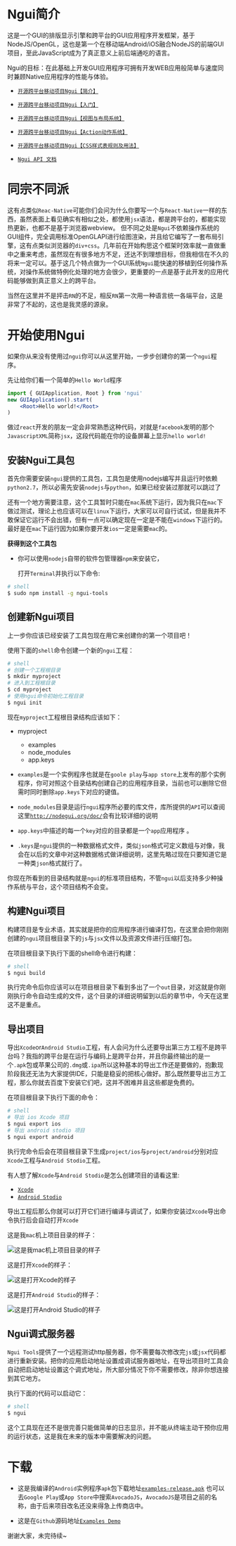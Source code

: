 Ngui简介
===============

这是一个GUI的排版显示引擎和跨平台的GUI应用程序开发框架，基于NodeJS/OpenGL，这也是第一个在移动端Android/iOS融合NodeJS的前端GUI项目，至此JavaScript成为了真正意义上前后端通吃的语言。

Ngui的目标：在此基础上开发GUI应用程序可拥有开发WEB应用般简单与速度同时兼顾Native应用程序的性能与体验。

* [`开源跨平台移动项目Ngui【简介】`](http://www.jianshu.com/p/2104b885eae6)

* [`开源跨平台移动项目Ngui【入门】`](http://www.jianshu.com/p/b21bf5380c7f)

* [`开源跨平台移动项目Ngui【视图与布局系统】`](http://www.jianshu.com/p/4e9d927c3724)

* [`开源跨平台移动项目Ngui【Action动作系统】`](http://www.jianshu.com/p/01064b100315)

* [`开源跨平台移动项目Ngui【CSS样式表规则及用法】`](http://www.jianshu.com/p/fb86b020554b)

* [`Ngui API 文档`](http://nodegui.org/doc/)

# 同宗不同派

这有点类似`Reac-Native`可能你们会问为什么你要写一个与`React-Native`一样的东西，虽然表面上看见确实有相似之处，都使用`jsx`语法，都是跨平台的，都能实现热更新，也都不是基于浏览器webview。
但不同之处是`Ngui`不依赖操作系统的GUI组件，完全调用标准OpenGLAPI进行绘图渲染，并且给它编写了一套布局引擎，这有点类似浏览器的`div+css`。几年前在开始构思这个框架时效率就一直做重中之重来考虑，虽然现在有很多地方不足，还达不到理想目标，但我相信在不久的将来一定可以。基于这几个特点做为一个GUI系统`Ngui`能快速的移植到任何操作系统，对操作系统做特例化处理的地方会很少，更重要的一点是基于此开发的应用代码能够做到真正意义上的跨平台。


当然在这里并不是抨击`RN`的不足，相反`RN`第一次用一种语言统一各端平台，这是非常了不起的，这也是我灵感的源泉。

# 开始使用Ngui

如果你从来没有使用过`ngui`你可以从这里开始，一步步创建你的第一个`ngui`程序。

先让给你们看一个简单的`Hello World`程序

```jsx
import { GUIApplication, Root } from 'ngui'
new GUIApplication().start(
	<Root>Hello world!</Root>
)
```

做过`react`开发的朋友一定会非常熟悉这种代码，对就是`facebook`发明的那个`JavascriptXML`简称`jsx`，这段代码能在你的设备屏幕上显示`hello world!`


## 安装Ngui工具包

首先你需要安装`ngui`提供的工具包，工具包是使用nodejs编写并且运行时依赖`python2.7`，所以必需先安装`nodejs`与`python`，如果已经安装过那就可以跳过了

还有一个地方需要注意，这个工具暂时只能在`mac`系统下运行，因为我只在`mac`下做过测试，理论上也应该可以在`linux`下运行，大家可以可自行试试，但是我并不敢保证它运行不会出错，但有一点可以确定现在一定是不能在`windows`下运行的。最好是在`mac`下运行因为如果你要开发`ios`一定是需要`mac`的。

**获得到这个工具包**

* 你可以使用`nodejs`自带的软件包管理器`npm`来安装它，

	打开`Terminal`并执行以下命令:
```bash
# shell
$ sudo npm install -g ngui-tools
```

## 创建新Ngui项目

上一步你应该已经安装了工具包现在用它来创建你的第一个项目吧！

使用下面的`shell`命令创建一个新的`ngui`工程：
```bash
# shell
# 创建一个工程根目录
$ mkdir myproject
# 进入到工程根目录
$ cd myproject
# 使用ngui命令初始化工程目录
$ ngui init
```
现在`myproject`工程根目录结构应该如下：

* myproject
	* examples
	* node_modules
	* app.keys

* `examples`是一个实例程序也就是在`goole play`与`app store`上发布的那个实例程序，你可对照这个目录结构创建自己的应用程序目录，当前也可以删除它但需时同时删除`app.keys`下对应的键值。
* `node_modules`目录是运行`ngui`程序所必要的库文件，库所提供的`API`可以查阅这里[`http://nodegui.org/doc/`](http://nodegui.org/doc/)会有比较详细的说明
* `app.keys`中描述的每一个`key`对应的目录都是一个`app`应用程序 。
* `.keys`是`ngui`提供的一种数据格式文件，类似`json`格式可定义数组与对像，我会在以后的文章中对这种数据格式做详细说明，这里先略过现在只要知道它是一种类`json`格式就行了。

你现在所看到的目录结构就是`ngui`的标准项目结构，不管`ngui`以后支持多少种操作系统与平台，这个项目结构不会变。

## 构建Ngui项目

构建项目是专业术语，其实就是把你的应用程序进行编译打包，在这里会把你刚刚创建的`ngui`项目根目录下的`js`与`jsx`文件以及资源文件进行压缩打包。

在项目根目录下执行下面的shell命令进行构建：
```bash
# shell
$ ngui build
```
执行完命令后你应该可以在项目根目录下看到多出了一个`out`目录，对这就是你刚刚执行命令自动生成的文件，这个目录的详细说明留到以后的章节中，今天在这里这不是重点。

## 导出项目

导出`Xcode`or`Android Studio`工程，有人会问为什么还要导出第三方工程不是跨平台吗？我指的跨平台是在运行与编码上是跨平台并，并且你最终输出的是一个`.apk`包或苹果公司的`.dmg`或`.ipa`所以这种基本的导出工作还是要做的，抱歉现阶段我还无法为大家提供IDE，只能是稳妥的把核心做好。那么既然要导出三方工程，那么你就去百度下安装它们吧，这并不困难并且这些都是免费的。

在项目根目录下执行下面的命令：
```bash
# shell
# 导出 ios Xcode 项目
$ ngui export ios
# 导出 android stodio 项目
$ ngui export android
```
执行完命令后会在项目根目录下生成`project/ios`与`project/android`分别对应`Xcode`工程与`Android Stodio`工程。

有人想了解`Xcode`与`Android Stodio`是怎么创建项目的请看这里:

* [`Xcode`](https://developer.apple.com/library/content/documentation/IDEs/Conceptual/AppDistributionGuide/ConfiguringYourApp/ConfiguringYourApp.html)
* [`Android Stodio`](https://developer.android.com/studio/projects/create-project.html)

导出工程后那么你就可以打开它们进行编译与调试了，如果你安装过`Xcode`导出命令执行后会自动打开`Xcode`

这是我`mac`机上项目目录的样子：

![这是我`mac`机上项目目录的样子](http://img.blog.csdn.net/20170915190440584?watermark/2/text/aHR0cDovL2Jsb2cuY3Nkbi5uZXQvd2VpeGluXzM5ODgwNzMy/font/5a6L5L2T/fontsize/400/fill/I0JBQkFCMA==/dissolve/70/gravity/SouthEast)

这是打开`Xcode`的样子：

![这是打开`Xcode`的样子](http://img.blog.csdn.net/20170915185818394?watermark/2/text/aHR0cDovL2Jsb2cuY3Nkbi5uZXQvd2VpeGluXzM5ODgwNzMy/font/5a6L5L2T/fontsize/400/fill/I0JBQkFCMA==/dissolve/70/gravity/SouthEast)

这是打开`Android Studio`的样子：

![这是打开`Android Studio`的样子](http://img.blog.csdn.net/20170915185724061?watermark/2/text/aHR0cDovL2Jsb2cuY3Nkbi5uZXQvd2VpeGluXzM5ODgwNzMy/font/5a6L5L2T/fontsize/400/fill/I0JBQkFCMA==/dissolve/70/gravity/SouthEast)


## Ngui调式服务器

`Ngui Tools`提供了一个远程测试http服务器，你不需要每次修改完`js`或`jsx`代码都进行重新安装。把你的应用启动地址设置成调试服务器地址，在导出项目时工具会自动把启动地址设置这个调式地址，所大部分情况下你不需要修改，除非你想连接到其它地方。

执行下面的代码可以启动它：

```bash
# shell
$ ngui
```
这个工具现在还不是很完善只能做简单的日志显示，并不能从终端主动干预你应用的运行状态，这是我在未来的版本中需要解决的问题。

# 下载

* 这是我编译的`Android`实例程序`apk`包下载地址[`examples-release.apk`](https://github.com/louis-tru/ngui/releases/download/v0.1.0/examples-release.apk)
	也可以去`Google Play`或`App Store`中搜索`AvocadoJS`，`AvocadoJS`是项目之前的名称，由于后来项目改名还没来得急上传商店中。

* 这是在`Github`源码地址[`Examples Demo`](https://github.com/louis-tru/ngui/tree/master/demo)

谢谢大家，未完待续~